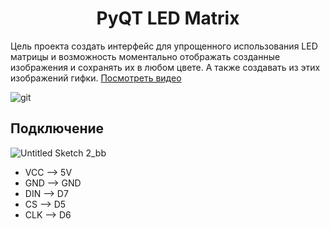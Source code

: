 <h1 align="center">PyQT LED Matrix</h1>

Цель проекта создать интерфейс для упрощенного использования LED матрицы и возможность моментально отображать созданные изображения и сохранять их в любом цвете. А также создавать из этих изображений гифки.
  [Посмотреть видео](https://www.youtube.com/watch?v=EwqT99nx4Jo)

![git](https://user-images.githubusercontent.com/73754515/141193872-7082b0a5-6132-4e7a-a663-fe43c1946384.png)

## Подключение

![Untitled Sketch 2_bb](https://user-images.githubusercontent.com/73754515/140663943-771e519d-20ea-4a23-9c28-2899f0da5aa7.png)

- VCC --> 5V
- GND --> GND
- DIN --> D7
- CS --> D5
- CLK --> D6
